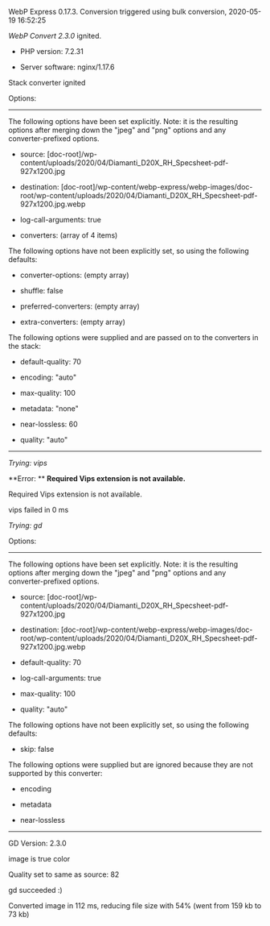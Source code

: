 WebP Express 0.17.3. Conversion triggered using bulk conversion, 2020-05-19 16:52:25

*WebP Convert 2.3.0*  ignited.
- PHP version: 7.2.31
- Server software: nginx/1.17.6

Stack converter ignited

Options:
------------
The following options have been set explicitly. Note: it is the resulting options after merging down the "jpeg" and "png" options and any converter-prefixed options.
- source: [doc-root]/wp-content/uploads/2020/04/Diamanti_D20X_RH_Specsheet-pdf-927x1200.jpg
- destination: [doc-root]/wp-content/webp-express/webp-images/doc-root/wp-content/uploads/2020/04/Diamanti_D20X_RH_Specsheet-pdf-927x1200.jpg.webp
- log-call-arguments: true
- converters: (array of 4 items)

The following options have not been explicitly set, so using the following defaults:
- converter-options: (empty array)
- shuffle: false
- preferred-converters: (empty array)
- extra-converters: (empty array)

The following options were supplied and are passed on to the converters in the stack:
- default-quality: 70
- encoding: "auto"
- max-quality: 100
- metadata: "none"
- near-lossless: 60
- quality: "auto"
------------


*Trying: vips* 

**Error: ** **Required Vips extension is not available.** 
Required Vips extension is not available.
vips failed in 0 ms

*Trying: gd* 

Options:
------------
The following options have been set explicitly. Note: it is the resulting options after merging down the "jpeg" and "png" options and any converter-prefixed options.
- source: [doc-root]/wp-content/uploads/2020/04/Diamanti_D20X_RH_Specsheet-pdf-927x1200.jpg
- destination: [doc-root]/wp-content/webp-express/webp-images/doc-root/wp-content/uploads/2020/04/Diamanti_D20X_RH_Specsheet-pdf-927x1200.jpg.webp
- default-quality: 70
- log-call-arguments: true
- max-quality: 100
- quality: "auto"

The following options have not been explicitly set, so using the following defaults:
- skip: false

The following options were supplied but are ignored because they are not supported by this converter:
- encoding
- metadata
- near-lossless
------------

GD Version: 2.3.0
image is true color
Quality set to same as source: 82
gd succeeded :)

Converted image in 112 ms, reducing file size with 54% (went from 159 kb to 73 kb)
